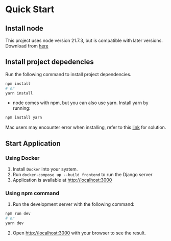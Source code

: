 # Quick Start

## Install node

This project uses node version 21.7.3, but is compatible with later versions. Download from [here](https://nodejs.org/en/download)

## Install project depedencies

Run the following command to install project dependencies.

```bash
npm install
# or
yarn install
```

- node comes with npm, but you can also use yarn. Install yarn by running:

```bash
npm install yarn
```

Mac users may encounter error when installing, refer to this [link](https://stackoverflow.com/questions/64562563/how-can-i-ovecome-this-error-in-npm-install) for solution.

## Start Application

### Using Docker

1. Install `Docker` into your system.
2. Run `docker-compose up --build frontend` to run the Django server
3. Application is available at [http://localhost:3000](http://localhost:3000)

### Using npm command

1. Run the development server with the following command:

```bash
npm run dev
# or
yarn dev
```

2. Open [http://localhost:3000](http://localhost:3000) with your browser to see the result.
